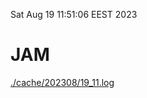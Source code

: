 Sat Aug 19 11:51:06 EEST 2023
# JAM
<a href='./cache/202308/19_11.log'>./cache/202308/19_11.log</a>
